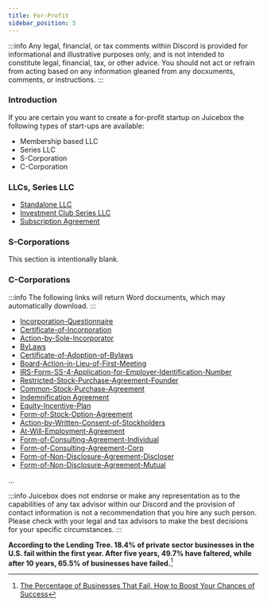 ```yaml
---
title: For-Profit
sidebar_position: 5
---
```


:::info
Any legal, financial, or tax comments within Discord is provided for informational and illustrative purposes only, and is not intended to constitute legal, financial, tax, or other advice. You should not act or refrain from acting based on any information gleaned from any docxuments, comments, or instructions.
:::

### Introduction

If you are certain you want to create a for-profit startup on Juicebox the following types of start-ups are available:

- Membership based LLC
- Series LLC
- S-Corporation
- C-Corporation

### LLCs, Series LLC

- [Standalone LLC](./Resources/llcs/Example-LLC-Standalone.docxx)
- [Investment Club Series LLC](./Resources/llcs/Example-Operating-Agreement-Investment-Club-Series-LLC.docxx)
- [Subscription Agreement](./Resources/llcs/Example-Subscription-Agreement.docxx)

### S-Corporations

This section is intentionally blank.

### C-Corporations

:::info
The following links will return Word docxuments, which may automatically download.
:::

- [Incorporation-Questionnaire](./Resources/ccorp/EXAMPLE-Incorporation-Questionnaire.docxx)
- [Certificate-of-Incorporation](./Resources/ccorp/EXAMPLE-2-Certificate-of-Incorporation.docx)
- [Action-by-Sole-Incorporator](./Resources/ccorp/EXAMPLE-3-Action-by-Sole-Incorporator.docx)
- [ByLaws](./Resources/ccorp/EXAMPLE-4-Bylaws.docx)
- [Certificate-of-Adoption-of-Bylaws](./Resources/ccorp/EXAMPLE-5-Certificate-of-Adoption-of-Bylaws.docx)
- [Board-Action-in-Lieu-of-First-Meeting](./Resources/ccorp/EXAMPLE-6-Board-Action-in-Lieu-of-First-Meeting.docx)
- [IRS-Form-SS-4-Application-for-Employer-Identification-Number](./Resources/ccorp/EXAMPLE-7-IRS-Form-SS-4-Application-for-Employer-Identification-Number.pdf)
- [Restricted-Stock-Purchase-Agreement-Founder](./Resources/ccorp/EXAMPLE-8-Restricted-Stock-Purchase-Agreement-Founder-01.docx)
- [Common-Stock-Purchase-Agreement](./Resources/ccorp/EXAMPLE-9-Common-Stock-Purchase-Agreement-Kilpatrick-Townsend-&-Stockton.docx)
- [Indemnification Agreement](./Resources/ccorp/EXAMPLE-11-Indemnification-Agreement-Delaware-Corporation-Founder-01.docx)
- [Equity-Incentive-Plan](./Resources/ccorp/EXAMPLE-12-201__-Equity-Incentive-Plan.docx)
- [Form-of-Stock-Option-Agreement](./Resources/ccorp/EXAMPLE-13-Form-of-Stock-Option-Agreement.docx)
- [Action-by-Written-Consent-of-Stockholders](./Resources/ccorp/EXAMPLE-14-Action-by-Written-Consent-of-Stockholders.docx)
- [At-Will-Employment-Agreement](./Resources/ccorp/EXAMPLE-15-Form-of-At-Will-Employment-Agreement.docx)
- [Form-of-Consulting-Agreement-Individual](./Resources/ccorp/EXAMPLE-16-Form-of-Consulting-Agreement-Individual.docx)
- [Form-of-Consulting-Agreement-Corp](./Resources/ccorp/EXAMPLE-17-Form-of-Consulting-Agreement-Corporation.docx)
- [Form-of-Non-Disclosure-Agreement-Discloser](./Resources/ccorp/EXAMPLE-18-Form-of-Non-Disclosure-Agreement-Discloser.docxx)
- [Form-of-Non-Disclosure-Agreement-Mutual](./Resources/ccorp/EXAMPLE-19-Form-of-Non-Disclosure-Agreement-Mutual.docxx)

...

:::info
Juicebox does not endorse or make any representation as to the capabilities of any tax advisor within our Discord and the provision of contact information is not a recommendation that you hire any such person. Please check with your legal and tax advisors to make the best decisions for your specific circumstances.
:::

**According to the Lending Tree. 18.4% of private sector businesses in the U.S. fail within the first year. After five years, 49.7% have faltered, while after 10 years, 65.5% of businesses have failed.**[^3]

[^1]: [Business Plan Template Startup](https://www.score.org/resource/business-plan-template-startup-business)
[^2]: [How to Start a Business, 9 Steps and a Checklist](https://www.lendingtree.com/business/starting/)
[^3]: [The Percentage of Businesses That Fail, How to Boost Your Chances of Success](https://www.lendingtree.com/business/small/failure-rate/#:~:text=Methodology-,Key%20findings,65.5%25%20of%20businesses%20have%20failed.)
[^4]: [Search Pattern](./)

